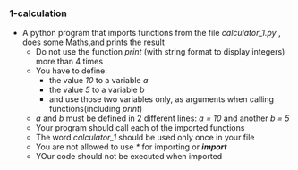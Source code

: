 ### 1-calculation
-	A python program that imports functions from the file *calculator_1.py* , does some Maths,and prints the result
	-	Do not use the function _print_ (with string format to display integers) more than 4 times
	-	You have to define:
		-	the value *10* to a variable _a_
		-	the value *5* to a variable _b_
		-	and use those two variables only, as arguments when calling functions(including _print_)
	-	*a* and *b* must be defined in 2 different lines: _a = 10_ and another _b = 5_
	-	Your program should call each of the imported functions
	-	The word *calculator_1* should be used only once in your file
	-	You are not allowed to use _*_ for importing or *__import__*
	-	YOur code should not be executed when imported
